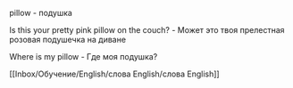 pillow - подушка 

Is this your pretty pink pillow on the couch? - Может это твоя прелестная розовая подушечка на диване

Where is my pillow - Где моя подушка?


[[Inbox/Обучение/English/слова English/слова English]]